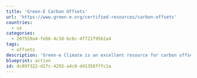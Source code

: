 ```yaml
---
title: 'Green-E Carbon Offsets'
url: 'https://www.green-e.org/certified-resources/carbon-offsets'
countries:
  - us
categories:
  - 207559a4-fe66-4c3d-bc6c-4f721f9562a4
tags:
  - offsets
description: 'Green-e Climate is an excellent resource for carbon offsets. The organization holds retailers accountable by monitoring how offsets are transacted and advertised in the retail market, protecting both the buyer and the seller.'
blueprint: action
id: dc89f322-d2fc-4293-a4c0-d41358fffc1a
---
```

